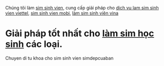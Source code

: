 Chúng tôi làm <a href="http://simdepcuaban.com/">sim sinh vien</a>, cung cấp giải pháp cho <a href="http://simdepcuaban.com/news-191-Sim-sinh-vien-viettel-098-10-so-toan-quoc-gia-re.html">dich vu lam sim sinh vien viettel</a>, <a href="http://www.simdepcuaban.com/news-178-Sim-sinh-vien-Mobifone-gia-re-toan-quoc.html">sim sinh vien mobi</a>, <a href="http://www.simdepcuaban.com/news-179-Sim-sinh-vien-vinaphone-sim-dep,-gia-re-bat-ngo.html">làm sim sinh viên vina</a>

Giải pháp tốt nhất cho <a href="http://www.simdepcuaban.com/news-198-Sim-hoc-sinh-Viettel-goi-cuoc-Hi-school.html">làm sim học sinh</a> các loại.
===========

Chuyen di tu khoa cho sim sinh vien simdepcuaban
